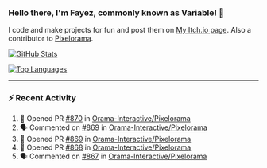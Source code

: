 ### Hello there, I'm Fayez, commonly known as Variable! 👋
I code and make projects for fun and post them on [My Itch.io page](https://variable-industries.itch.io/). Also a contributor to [Pixelorama](https://github.com/Orama-Interactive/Pixelorama).

[![GitHub Stats](https://github-readme-stats.vercel.app/api/?username=Variable-ind&show_icons=true&theme=merko)](https://github.com/anuraghazra/github-readme-stats)

[![Top Languages](https://github-readme-stats.vercel.app/api/top-langs/?username=Variable-ind&layout=compact&theme=merko)](https://github.com/anuraghazra/github-readme-stats)

---

### :zap: Recent Activity

<!--START_SECTION:activity-->
1. 💪 Opened PR [#870](https://github.com/Orama-Interactive/Pixelorama/pull/870) in [Orama-Interactive/Pixelorama](https://github.com/Orama-Interactive/Pixelorama)
2. 🗣 Commented on [#869](https://github.com/Orama-Interactive/Pixelorama/issues/869) in [Orama-Interactive/Pixelorama](https://github.com/Orama-Interactive/Pixelorama)
3. 💪 Opened PR [#869](https://github.com/Orama-Interactive/Pixelorama/pull/869) in [Orama-Interactive/Pixelorama](https://github.com/Orama-Interactive/Pixelorama)
4. 💪 Opened PR [#868](https://github.com/Orama-Interactive/Pixelorama/pull/868) in [Orama-Interactive/Pixelorama](https://github.com/Orama-Interactive/Pixelorama)
5. 🗣 Commented on [#867](https://github.com/Orama-Interactive/Pixelorama/issues/867) in [Orama-Interactive/Pixelorama](https://github.com/Orama-Interactive/Pixelorama)
<!--END_SECTION:activity-->

<!--
**Variable-ind/Variable-ind** is a ✨ _special_ ✨ repository because its `README.md` (this file) appears on your GitHub profile.

Here are some ideas to get you started:
- 🌱 I’m currently studying at ...
- 🔭 I’m currently working on ...
- 👯 I’m looking to collaborate on ...
- 🤔 I’m looking for help with ...
- 💬 Ask me about ...
- 📫 How to reach me: ...
- ⚡ Fun fact: ...
-->
